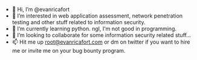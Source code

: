 - 👋 Hi, I’m @evanricafort
- 👀 I’m interested in web application assessment, network penetration testing and other stuff related to information security.
- 🌱 I’m currently learning python. ngl, I'm not good in programming.
- 💞️ I’m looking to collaborate for some information security related stuff...
- 📫 Hit me up root@evanricafort.com or dm on twitter if you want to hire me or invite me on your bug bounty program.

<!---
evanricafort/evanricafort is a ✨ special ✨ repository because its `README.md` (this file) appears on your GitHub profile.
You can click the Preview link to take a look at your changes.
--->
